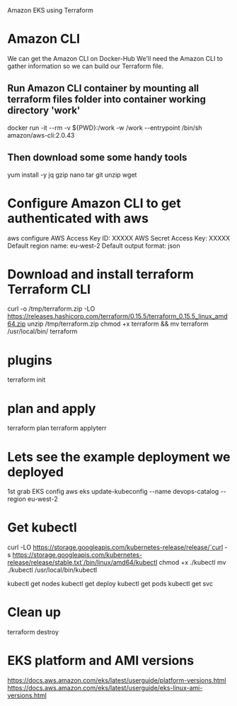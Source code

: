 Amazon EKS using Terraform

# Amazon CLI
We can get the Amazon CLI on Docker-Hub
We'll need the Amazon CLI to gather information so we can build our Terraform file.

## Run Amazon CLI container by mounting all terraform files folder into container working directory 'work'
docker run -it --rm -v ${PWD}:/work -w /work --entrypoint /bin/sh amazon/aws-cli:2.0.43

## Then download some some handy tools 
yum install -y jq gzip nano tar git unzip wget

# Configure Amazon CLI to get authenticated with aws

aws configure
AWS Access Key ID: XXXXX
AWS Secret Access Key: XXXXX
Default region name: eu-west-2
Default output format: json


# Download and install terraform Terraform CLI

curl -o /tmp/terraform.zip -LO https://releases.hashicorp.com/terraform/0.15.5/terraform_0.15.5_linux_amd64.zip
unzip /tmp/terraform.zip
chmod +x terraform && mv terraform /usr/local/bin/
terraform

# plugins

terraform init
# plan and apply
terraform plan
terraform applyterr

# Lets see the example deployment we deployed
1st grab EKS config
aws eks update-kubeconfig --name devops-catalog --region eu-west-2

# Get kubectl

curl -LO https://storage.googleapis.com/kubernetes-release/release/`curl -s https://storage.googleapis.com/kubernetes-release/release/stable.txt`/bin/linux/amd64/kubectl
chmod +x ./kubectl
mv ./kubectl /usr/local/bin/kubectl

kubectl get nodes
kubectl get deploy
kubectl get pods
kubectl get svc


# Clean up
terraform destroy

# EKS platform and AMI versions
https://docs.aws.amazon.com/eks/latest/userguide/platform-versions.html
https://docs.aws.amazon.com/eks/latest/userguide/eks-linux-ami-versions.html